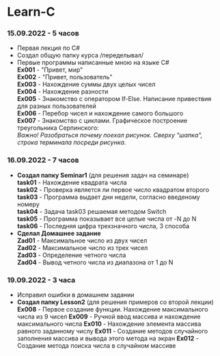 # Learn-C

### 15.09.2022 - 5 часов

  * Первая лекция по C# <br>
  * Создал общую папку курса /переделывал/ <br>
  * Первые программы написанные мною на языке C# <br>
  **Ex001** - "Привет, мир" <br>
  **Ex002** - "Привет, пользователь" <br>
  **Ex003** - Нахождение суммы двух целых чисел <br>
  **Ex004** - Нахождение разности <br>
  **Ex005** - Знакомство с оператором If-Else. Написание привествия для разных пользователей <br>
  **Ex006** - Перебор чисел и нахождение самого большого <br>
  **Ex007** - Знакомство с циклами. Графическое построение треугольника Серпинского: <br>
                  *Важно! Разобраться почему поехал рисунок. Сверху "шапка", строка терминала посреди рисунка*. <br>
 
 ### 16.09.2022 - 7 часов
 
 * **Создал папку Seminar1** (для решения задач на семинаре) <br>
 **task01** - Нахождение квадрата числа <br>
 **task02** - Проверка является ли первое число квадратом второго <br>
 **task03** - Программа выдает дни недели, согласно введеному номеру <br>
 **task04** - Задача task03 решаемая методом Switch <br>
 **task05** - Программа показывает все целые числа от -N до N <br>
 **task06** - Последняя цифра трехзначного числа, 3 способа <br>
 * **Сделал Домашнее задание** <br>
 **Zad01** - Максимальное число из двух чисел <br>
 **Zad02** - Максимальное число из трех чисел <br>
 **Zad03** - Определение четного числа <br>
 **Zad04** - Вывод четного числа из диапазона от 1 до N <br>
 
### 19.09.2022 - 3 часа

* Исправил ошибки в домашнем задании
* **Создал папку Lesson2** (для решения примеров со второй лекции)
**Ex008** - Первое создание функции. Нахождение максимального числа из 9 чисел
**Ex009** - Ручной ввод массива и нахождение максимального числа
**Ex010** - Нахождение элемента массива равного заданному числу
**Ex011** - Создание методов случайного заполнения массива и вывода этого метода на экран
**Ex012** - Создание метода поиска числа в случайном массиве